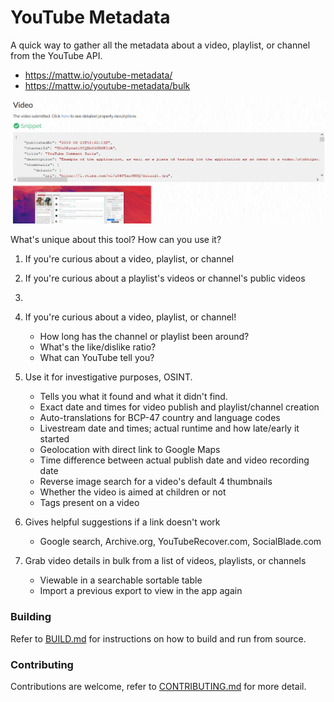# YouTube Metadata

A quick way to gather all the metadata about a video, playlist, or channel from the YouTube API.

- https://mattw.io/youtube-metadata/
- https://mattw.io/youtube-metadata/bulk

![img.png](img/readme.png)

What's unique about this tool? How can you use it?

1. If you're curious about a video, playlist, or channel
2. If you're curious about a playlist's videos or channel's public videos
3. 

4. If you're curious about a video, playlist, or channel!
    - How long has the channel or playlist been around?
    - What's the like/dislike ratio?
    - What can YouTube tell you?
5. Use it for investigative purposes, OSINT.
    - Tells you what it found and what it didn't find.
    - Exact date and times for video publish and playlist/channel creation
    - Auto-translations for BCP-47 country and language codes
    - Livestream date and times; actual runtime and how late/early it started
    - Geolocation with direct link to Google Maps
    - Time difference between actual publish date and video recording date
    - Reverse image search for a video's default 4 thumbnails
    - Whether the video is aimed at children or not
    - Tags present on a video
6. Gives helpful suggestions if a link doesn't work
    - Google search, Archive.org, YouTubeRecover.com, SocialBlade.com
7. Grab video details in bulk from a list of videos, playlists, or channels
   - Viewable in a searchable sortable table
   - Import a previous export to view in the app again

### Building

Refer to [BUILD.md](https://github.com/mattwright324/youtube-metadata/blob/master/BUILD.md)
for instructions on how to build and run from source.

### Contributing

Contributions are welcome, refer
to [CONTRIBUTING.md](https://github.com/mattwright324/youtube-metadata/blob/master/CONTRIBUTING.md)
for more detail.
